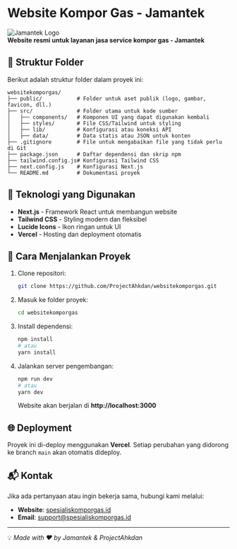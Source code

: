 # Website Kompor Gas - Jamantek

![Jamantek Logo](https://spesialiskomporgas.id/next/image?url=%2F_…c%2Fmedia%2Flogo-jamantek.625f0025.png&w=128&q=75)  
**Website resmi untuk layanan jasa service kompor gas - Jamantek**

## 📂 Struktur Folder
Berikut adalah struktur folder dalam proyek ini:

```
websitekomporgas/
├── public/           # Folder untuk aset publik (logo, gambar, favicon, dll.)
├── src/              # Folder utama untuk kode sumber
│   ├── components/   # Komponen UI yang dapat digunakan kembali
│   ├── styles/       # File CSS/Tailwind untuk styling
│   ├── lib/          # Konfigurasi atau koneksi API
│   ├── data/         # Data statis atau JSON untuk konten
├── .gitignore        # File untuk mengabaikan file yang tidak perlu di Git
├── package.json      # Daftar dependensi dan skrip npm
├── tailwind.config.js# Konfigurasi Tailwind CSS
├── next.config.js    # Konfigurasi Next.js
└── README.md         # Dokumentasi proyek
```

## 🚀 Teknologi yang Digunakan
- **Next.js** - Framework React untuk membangun website
- **Tailwind CSS** - Styling modern dan fleksibel
- **Lucide Icons** - Ikon ringan untuk UI
- **Vercel** - Hosting dan deployment otomatis

## 🔧 Cara Menjalankan Proyek
1. Clone repositori:
   ```bash
   git clone https://github.com/ProjectAhkdan/websitekomporgas.git
   ```
2. Masuk ke folder proyek:
   ```bash
   cd websitekomporgas
   ```
3. Install dependensi:
   ```bash
   npm install
   # atau
   yarn install
   ```
4. Jalankan server pengembangan:
   ```bash
   npm run dev
   # atau
   yarn dev
   ```
   Website akan berjalan di **http://localhost:3000**

## 🌐 Deployment
Proyek ini di-deploy menggunakan **Vercel**. Setiap perubahan yang didorong ke branch `main` akan otomatis dideploy.

## 📬 Kontak
Jika ada pertanyaan atau ingin bekerja sama, hubungi kami melalui:
- **Website**: [spesialiskomporgas.id](https://spesialiskomporgas.id)
- **Email**: support@spesialiskomporgas.id

---
💡 _Made with ❤️ by Jamantek & ProjectAhkdan_

